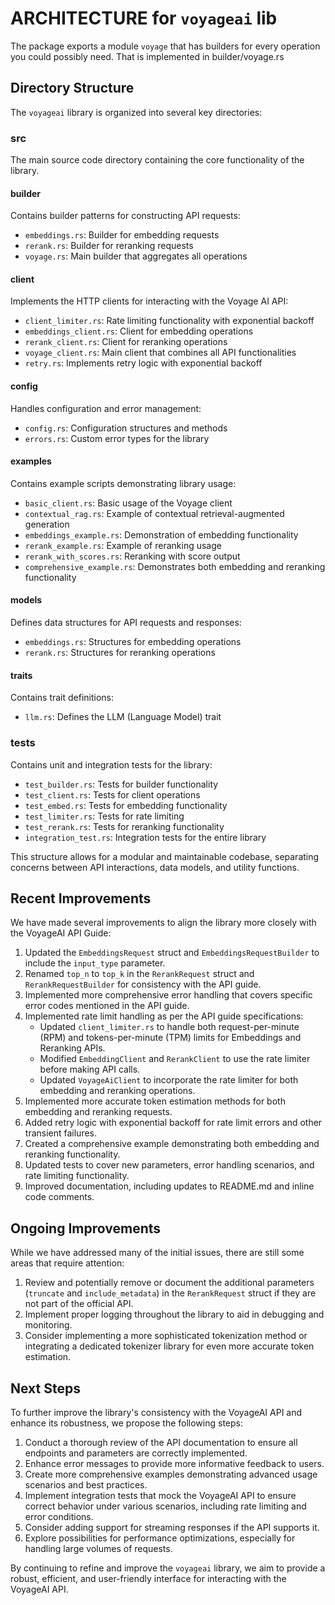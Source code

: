 # ARCHITECTURE for `voyageai` lib



The package exports a module `voyage` that has builders for every operation you could possibly need. That is implemented in builder/voyage.rs

## Directory Structure

The `voyageai` library is organized into several key directories:

### src

The main source code directory containing the core functionality of the library.

#### builder

Contains builder patterns for constructing API requests:

- `embeddings.rs`: Builder for embedding requests
- `rerank.rs`: Builder for reranking requests
- `voyage.rs`: Main builder that aggregates all operations

#### client

Implements the HTTP clients for interacting with the Voyage AI API:

- `client_limiter.rs`: Rate limiting functionality with exponential backoff
- `embeddings_client.rs`: Client for embedding operations
- `rerank_client.rs`: Client for reranking operations
- `voyage_client.rs`: Main client that combines all API functionalities
- `retry.rs`: Implements retry logic with exponential backoff

#### config

Handles configuration and error management:

- `config.rs`: Configuration structures and methods
- `errors.rs`: Custom error types for the library

#### examples

Contains example scripts demonstrating library usage:

- `basic_client.rs`: Basic usage of the Voyage client
- `contextual_rag.rs`: Example of contextual retrieval-augmented generation
- `embeddings_example.rs`: Demonstration of embedding functionality
- `rerank_example.rs`: Example of reranking usage
- `rerank_with_scores.rs`: Reranking with score output
- `comprehensive_example.rs`: Demonstrates both embedding and reranking functionality

#### models

Defines data structures for API requests and responses:

- `embeddings.rs`: Structures for embedding operations
- `rerank.rs`: Structures for reranking operations

#### traits

Contains trait definitions:

- `llm.rs`: Defines the LLM (Language Model) trait

### tests

Contains unit and integration tests for the library:

- `test_builder.rs`: Tests for builder functionality
- `test_client.rs`: Tests for client operations
- `test_embed.rs`: Tests for embedding functionality
- `test_limiter.rs`: Tests for rate limiting
- `test_rerank.rs`: Tests for reranking functionality
- `integration_test.rs`: Integration tests for the entire library

This structure allows for a modular and maintainable codebase, separating concerns between API interactions, data models, and utility functions.

## Recent Improvements

We have made several improvements to align the library more closely with the VoyageAI API Guide:

1. Updated the `EmbeddingsRequest` struct and `EmbeddingsRequestBuilder` to include the `input_type` parameter.
2. Renamed `top_n` to `top_k` in the `RerankRequest` struct and `RerankRequestBuilder` for consistency with the API guide.
3. Implemented more comprehensive error handling that covers specific error codes mentioned in the API guide.
4. Implemented rate limit handling as per the API guide specifications:
   - Updated `client_limiter.rs` to handle both request-per-minute (RPM) and tokens-per-minute (TPM) limits for Embeddings and Reranking APIs.
   - Modified `EmbeddingClient` and `RerankClient` to use the rate limiter before making API calls.
   - Updated `VoyageAiClient` to incorporate the rate limiter for both embedding and reranking operations.
5. Implemented more accurate token estimation methods for both embedding and reranking requests.
6. Added retry logic with exponential backoff for rate limit errors and other transient failures.
7. Created a comprehensive example demonstrating both embedding and reranking functionality.
8. Updated tests to cover new parameters, error handling scenarios, and rate limiting functionality.
9. Improved documentation, including updates to README.md and inline code comments.

## Ongoing Improvements

While we have addressed many of the initial issues, there are still some areas that require attention:

1. Review and potentially remove or document the additional parameters (`truncate` and `include_metadata`) in the `RerankRequest` struct if they are not part of the official API.
2. Implement proper logging throughout the library to aid in debugging and monitoring.
3. Consider implementing a more sophisticated tokenization method or integrating a dedicated tokenizer library for even more accurate token estimation.

## Next Steps

To further improve the library's consistency with the VoyageAI API and enhance its robustness, we propose the following steps:

1. Conduct a thorough review of the API documentation to ensure all endpoints and parameters are correctly implemented.
2. Enhance error messages to provide more informative feedback to users.
3. Create more comprehensive examples demonstrating advanced usage scenarios and best practices.
4. Implement integration tests that mock the VoyageAI API to ensure correct behavior under various scenarios, including rate limiting and error conditions.
5. Consider adding support for streaming responses if the API supports it.
6. Explore possibilities for performance optimizations, especially for handling large volumes of requests.

By continuing to refine and improve the `voyageai` library, we aim to provide a robust, efficient, and user-friendly interface for interacting with the VoyageAI API.
